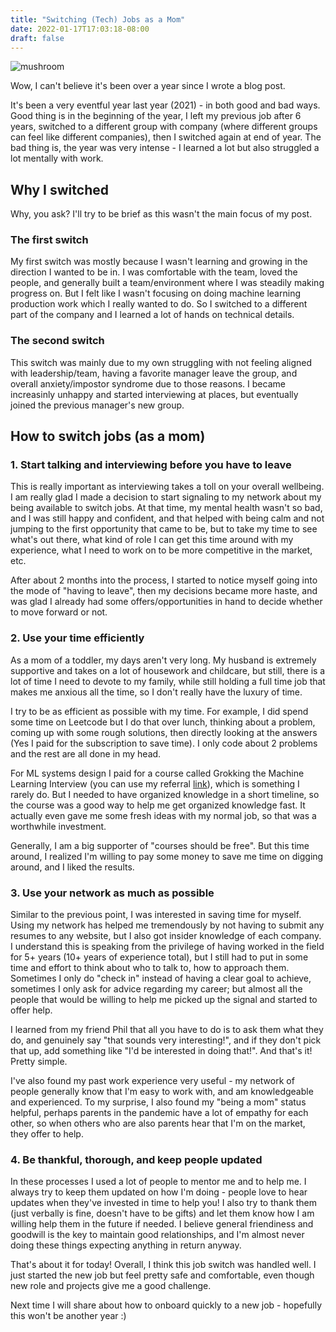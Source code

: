 ```yaml
---
title: "Switching (Tech) Jobs as a Mom"
date: 2022-01-17T17:03:18-08:00
draft: false
---
```


![mushroom](https://lh3.googleusercontent.com/C2QprRRbX4oCosYYrxtcl_4xr3dZHCnbicRgSZLpnkswgmrWi1rQlfPwqOLLXOl5vdwuShHtGm7gKMqLRVwRKe7xsI5J_PYHwpkozSGe8t546YpMJJfxfU-PmEt9ETo5hoqnRF4nYv4=w2400)

Wow, I can't believe it's been over a year since I wrote a blog post. 

It's been a very eventful year last year (2021) - in both good and bad ways. Good thing is in the beginning of the year, I left my previous job after 6 years, switched to a different group with company (where different groups can feel like different companies), then I switched again at end of year. 
The bad thing is, the year was very intense - I learned a lot but also struggled a lot mentally with work.

## Why I switched

Why, you ask? I'll try to be brief as this wasn't the main focus of my post. 

### The first switch
My first switch was mostly because I wasn't learning and growing in the direction I wanted to be in. I was comfortable with the team, loved the people, and generally built a team/environment where I was steadily making progress on. But I felt like I wasn't focusing on doing machine learning production work which I really wanted to do. So I switched to a different part of the company and I learned a lot of hands on technical details. 

### The second switch
This switch was mainly due to my own struggling with not feeling aligned with leadership/team, having a favorite manager leave the group, and overall anxiety/impostor syndrome due to those reasons. I became increasinly unhappy and started interviewing at places, but eventually joined the previous manager's new group. 


## How to switch jobs (as a mom)


###  1. Start talking and interviewing before you have to leave

This is really important as interviewing takes a toll on your overall wellbeing. I am really glad I made a decision to start signaling to my network about my being available to switch jobs. At that time, my mental health wasn't so bad, and I was still happy and confident, and that helped with being calm and not jumping to the first opportunity that came to be, but to take my time to see what's out there, what kind of role I can get this time around with my experience, what I need to work on to be more competitive in the market, etc. 

After about 2 months into the process, I started to notice myself going into the mode of "having to leave", then my decisions became more haste, and was glad I already had some offers/opportunities in hand to decide whether to move forward or not. 

### 2. Use your time efficiently

As a mom of a toddler, my days aren't very long. My husband is extremely supportive and takes on a lot of housework and childcare, but still, there is a lot of time I need to devote to my family, while still holding a full time job that makes me anxious all the time, so I don't really have the luxury of time. 

I try to be as efficient as possible with my time. For example, I did spend some time on Leetcode but I do that over lunch, thinking about a problem, coming up with some rough solutions, then directly looking at the answers (Yes I paid for the subscription to save time). I only code about 2 problems and the rest are all done in my head. 

For ML systems design I paid for a course called Grokking the Machine Learning Interview (you can use my referral [link](https://educative.io/signup?referralCode=wendykan-7nOR7n1AgOG)), which is something I rarely do. But I needed to have organized knowledge in a short timeline, so the course was a good way to help me get organized knowledge fast. It actually even gave me some fresh ideas with my normal job, so that was a worthwhile investment. 

Generally, I am a big supporter of "courses should be free". But this time around, I realized I'm willing to pay some money to save me time on digging around, and I liked the results. 

### 3. Use your network as much as possible

Similar to the previous point, I was interested in saving time for myself. Using my network has helped me tremendously by not having to submit any resumes to any website, but I also got insider knowledge of each company. I understand this is speaking from the privilege of having worked in the field for 5+ years (10+ years of experience total), but I still had to put in some time and effort to think about who to talk to, how to approach them. Sometimes I only do "check in" instead of having a clear goal to achieve, sometimes I only ask for advice regarding my career; but almost all the people that would be willing to help me picked up the signal and started to offer help. 

I learned from my friend Phil that all you have to do is to ask them what they do, and genuinely say "that sounds very interesting!", and if they don't pick that up, add something like "I'd be interested in doing that!". And that's it! Pretty simple. 

I've also found my past work experience very useful - my network of people generally know that I'm easy to work with, and am knowledgeable and experienced. To my surprise, I also found my "being a mom" status helpful, perhaps parents in the pandemic have a lot of empathy for each other, so when others who are also parents hear that I'm on the market, they offer to help. 

### 4. Be thankful, thorough, and keep people updated

In these processes I used a lot of people to mentor me and to help me. I always try to keep them updated on how I'm doing - people love to hear updates when they've invested in time to help you! I also try to thank them (just verbally is fine, doesn't have to be gifts) and let them know how I am willing help them in the future if needed. I believe general friendiness and goodwill is the key to maintain good relationships, and I'm almost never doing these things expecting anything in return anyway. 





That's about it for today! Overall, I think this job switch was handled well. I just started the new job but feel pretty safe and comfortable, even though new role and projects give me a good challenge. 

Next time I will share about how to onboard quickly to a new job - hopefully this won't be another year :) 
